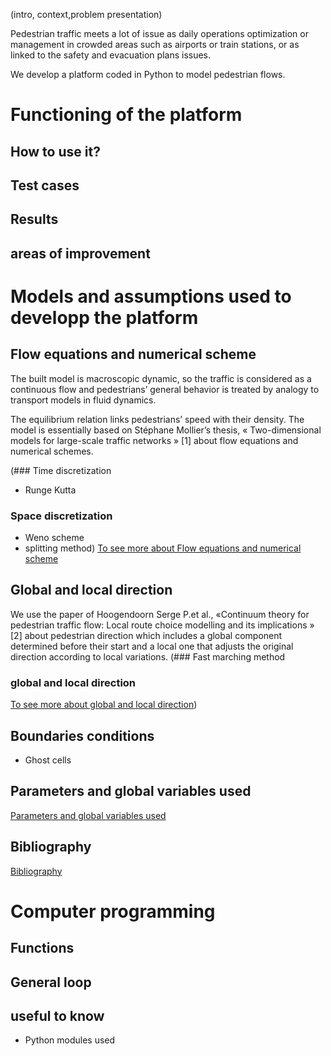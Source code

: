 (intro, context,problem presentation)

Pedestrian traffic meets a lot of issue as daily operations optimization or management in crowded areas such as airports or train stations, or as linked to the safety and evacuation plans issues. 

We develop a platform coded in Python to model pedestrian flows. 

# Functioning of the platform
## How to use it?
## Test cases
## Results
## areas of improvement 

# Models and assumptions used to developp the platform
## Flow equations and numerical scheme
The built model is macroscopic dynamic, so the traffic is considered as a continuous flow and pedestrians’ general behavior is treated by analogy to transport models in fluid dynamics.

The equilibrium relation links pedestrians’ speed with their density. The model is essentially based on Stéphane Mollier’s thesis, « Two-dimensional models for large-scale traffic networks » [1] about flow equations and numerical schemes.

(### Time discretization
* Runge Kutta
### Space discretization
* Weno scheme
* splitting method)
<a href="https://github.com/Ifsttar/PedSim/blob/master/Docs/Flow%20equations%20and%20numerical%20scheme.rst "> To see more about Flow equations and numerical scheme<a/>

## Global and local direction 
We use the paper of Hoogendoorn Serge P.et al., «Continuum theory for pedestrian traffic flow: Local route choice modelling and its implications » [2] about pedestrian direction which includes a global component determined before their start and a local one that adjusts the original direction according to local variations.
(### Fast marching method
### global and local direction 
<a href="https://github.com/Ifsttar/PedSim/blob/master/Docs/Flow%20equations%20and%20numerical%20scheme.rst"> To see more about global and local direction<a/>)

## Boundaries conditions
* Ghost cells
## Parameters and global variables used
<a href=""> Parameters and global variables used<a/>
## Bibliography 
<a href="https://github.com/Ifsttar/PedSim/blob/master/Docs/Bibliography.rst"> Bibliography<a/>





# Computer programming
## Functions
## General loop
## useful to know 
* Python modules used
